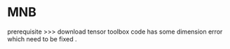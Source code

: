 # MNB
prerequisite >>> download tensor toolbox
code has some dimension error which need to be fixed .
